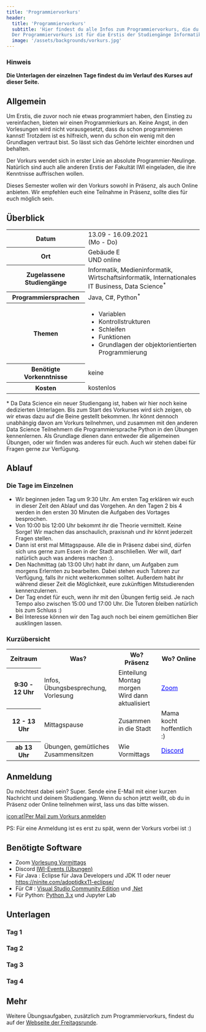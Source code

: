 ```yaml
---
title: 'Programmiervorkurs'
header:
  title: 'Programmiervorkurs'
  subtitle: 'Hier findest du alle Infos zum Programmiervorkurs, die du brauchst.
  Der Programmiervorkurs ist für die Erstis der Studiengänge Informatik und Medieninformatik gedacht.'
  image: '/assets/backgrounds/vorkurs.jpg'
---
```


### Hinweis

**Die Unterlagen der einzelnen Tage findest du im Verlauf des Kurses auf dieser Seite.**

## Allgemein

Um Erstis, die zuvor noch nie etwas programmiert haben, den Einstieg zu
vereinfachen, bieten wir einen Programmierkurs an. Keine Angst, in den
Vorlesungen wird nicht vorausgesetzt, dass du schon programmieren kannst!
Trotzdem ist es hilfreich, wenn du schon ein wenig mit den Grundlagen vertraut
bist. So lässt sich das Gehörte leichter einordnen und behalten.

Der Vorkurs wendet sich in erster Linie an absolute Programmier-Neulinge.
Natürlich sind auch alle anderen Erstis der Fakultät IWI eingeladen, die ihre
Kenntnisse auffrischen wollen.

Dieses Semester wollen wir den Vorkurs sowohl in Präsenz, als auch Online anbieten.
Wir empfehlen euch eine Teilnahme in Präsenz, sollte dies für euch möglich sein.

## Überblick

<table class="table-vertical">
    <tr>
        <th>Datum</th>
        <td>13.09 - 16.09.2021<br />(Mo - Do)</td>
    </tr>
    <tr>
        <th>Ort</th>
        <td>Gebäude E<br>UND online </td>
    </tr>
    <tr>
        <th>Zugelassene Studiengänge</th>
        <td>Informatik, Medieninformatik, <br>Wirtschaftsinformatik, Internationales IT Business, Data Science<sup>*</sup></td>
    </tr>
    <tr>
        <th>Programmiersprachen</th>
        <td>Java, C#, Python<sup>*</sup></td>
    </tr>
    <tr>
        <th>Themen</th>
        <td>
            <ul>
                <li>Variablen</li>
                <li>Kontrollstrukturen</li>
                <li>Schleifen</li>
                <li>Funktionen</li>
                <li>Grundlagen der objektorientierten Programmierung</li>
            </ul>
        </td>
    </tr>
    <tr>
        <th>Benötigte Vorkenntnisse</th>
        <td>keine</td>
    </tr>
    <tr>
        <th>Kosten</th>
        <td>kostenlos</td>
    </tr>
</table>

<a>*</a> 
Da Data Science ein neuer Studiengang ist, haben wir hier noch keine dedizierten Unterlagen. 
Bis zum Start des Vorkurses wird sich zeigen, ob wir etwas dazu auf die Beine gestellt bekommen.
Ihr könnt dennoch unabhängig davon am Vorkurs teilnehmen, und zusammen mit den anderen Data Science 
Teilnehmern die Programmiersprache Python in den Übungen kennenlernen. Als Grundlage dienen dann entweder
die allgemeinen Übungen, oder wir finden was anderes für euch.
Auch wir stehen dabei für Fragen gerne zur Verfügung.
<br>

## Ablauf

### Die Tage im Einzelnen

<!--
* Von 9:30 bis 12:00 Uhr treffen wir uns im [BBB-Raum]()(Link folgt).
* Am Nachmittag treffen wir uns in [Discord]()(Link folgt).
-->
* Wir beginnen jeden Tag um 9:30 Uhr. Am ersten Tag erklären wir euch in
  dieser Zeit den Ablauf und das Vorgehen. An den Tagen 2 bis 4 werden in den 
  ersten 30 Minuten die Aufgaben des Vortages besprochen. 
* Von 10:00 bis 12:00 Uhr bekommt ihr die Theorie vermittelt. Keine Sorge! Wir
  machen das anschaulich, praxisnah und ihr könnt jederzeit Fragen stellen.
* Dann ist erst mal Mittagspause. Alle die in Präsenz dabei sind, dürfen sich uns
  gerne zum Essen in der Stadt anschließen. 
  Wer will, darf natürlich auch was anderes machen :).
* Den Nachmittag (ab 13:00 Uhr) habt ihr dann, um Aufgaben zum morgens Erlernten
  zu bearbeiten. Dabei stehen euch Tutoren zur Verfügung, falls ihr nicht
  weiterkommen solltet. Außerdem habt ihr während dieser Zeit die Möglichkeit,
  eure zukünftigen Mitstudierenden kennenzulernen.
* Der Tag endet für euch, wenn ihr mit den Übungen fertig seid. Je nach Tempo
  also zwischen 15:00 und 17:00 Uhr. Die Tutoren bleiben natürlich bis zum
  Schluss :)
* Bei Interesse können wir den Tag auch noch bei einem gemütlichen Bier
  ausklingen lassen.

### Kurzübersicht

<table>
  <tr>
    <th>Zeitraum</th>
    <th>Was?</th>
    <th>Wo? Präsenz</th>
    <th>Wo? Online</th>
  </tr><tr>
    <th>9:30 - 12 Uhr</th>
    <td>Infos, Übungsbesprechung, Vorlesung</td>
    <td>Einteilung Montag morgen <br> Wird dann aktualisiert</td>
    <td><a href="https://zoom.us/j/92996968975?pwd=Zi9KUE1meWlHWlZmV0tmOEIwOEhaZz09" style="color: blue">Zoom</a></td>
  </tr>
  <tr>
    <th>12 - 13 Uhr</th>
    <td>Mittagspause</td>
    <td>Zusammen in die Stadt</td>
    <td>Mama kocht hoffentlich :)</td>
  </tr>  
  <tr>
    <th>ab 13 Uhr</th>
    <td>Übungen, gemütliches Zusammensitzen</td>
    <td>Wie Vormittags</td>
    <td><a href="https://discord.gg/JGgrjTqkhc" style="color: blue">Discord</a></td>
  </tr>
</table>


## Anmeldung

Du möchtest dabei sein? Super. Sende eine E-Mail mit einer kurzen Nachricht und
deinem Studiengang. Wenn du schon jetzt weißt, ob du in Präsenz oder Online teilnehmen
wirst, lass uns das bitte wissen.

[icon:at|Per Mail zum Vorkurs anmelden](/scripts/email.php?address=vorkurs)

PS: Für eine Anmeldung ist es erst zu spät, wenn der Vorkurs vorbei ist :)

## Benötigte Software
* Zoom [Vorlesung Vormittags](https://zoom.us/j/92996968975?pwd=Zi9KUE1meWlHWlZmV0tmOEIwOEhaZz09)
* Discord [IWI-Events (Übungen)](https://discord.gg/JGgrjTqkhc)
* Für Java : Eclipse für Java Developers und JDK 11 oder neuer https://ninite.com/adoptjdkx11-eclipse/
* Für C# : [Visual Studio Community Edition](https://code.visualstudio.com/download) und [.Net](https://dotnet.microsoft.com/download)
* Für Python: [Python 3.x](https://www.python.org/downloads/) und Jupyter Lab

## Unterlagen

### Tag 1
<!--
* [Link zu den Folien von Java](https://drive.google.com/file/d/1kxhPal7CuQ0FYaKJyoUjBd0e9-ZtQpyz/view?usp=sharing)
* [Link zu den Folien von C#](https://drive.google.com/file/d/1v3GDqmn7AaUDhf4GBPMErxdBu10Afq8X/view?usp=sharing)
* [Link zu der Aufgabe 1](https://drive.google.com/file/d/1MiuP0LTfX12YwBoe7M-7_541xzrldtnk/view?usp=sharing)
* [Link zur Lösung der Aufgabe 1 von Java](https://drive.google.com/file/d/1An9uPjI3vGPdj1nAE3VeJ7Bipn2acBd7/view?usp=sharing)
* [Link zur Lösung der Aufgabe 1 von C#](https://drive.google.com/file/d/1XKEeUC8YogfjP19q2s0VFnaFmm3kTTZf/view?usp=sharing)
-->

### Tag 2
<!--
* [Link zu den Folien von Java](https://drive.google.com/file/d/1POrQ2izPAIs1PrWlbg8Xvzh7MomiZ6ZL/view?usp=sharing)
* [Link zu den Folien von C#](https://drive.google.com/file/d/1TZX2UGi1mccVl-zdcDZv-NWK29-_rtdo/view?usp=sharing)
* [Link zu der Aufgabe 2](https://drive.google.com/file/d/15voveQRMNZSstStZmWwgx4it23MBHS0k/view?usp=sharing)
* [Link zur Lösung der Aufgabe 2 von Java](https://drive.google.com/file/d/1WZKHC8ZPvnzBeqncGbOLLRqpMdFCZCpr/view?usp=sharing)
* [Link zur Lösung der Aufgabe 2 von C#](https://drive.google.com/file/d/1l1qLhLKflr3xLa1oGGyLdoquXanI-MTx/view?usp=sharing)
-->

### Tag 3
<!--
* [Link zu den Folien von Java](https://drive.google.com/file/d/1g7aDr6dEL_iFDcS1i8ozKF490P_VV9u4/view?usp=sharing)
* [Link zu den Folien von C#](https://drive.google.com/file/d/1eKg0i5_SBlx-xfftD9JHBAM6ULo29ob3/view?usp=sharing)
* [Link zu der Aufgabe 3](https://drive.google.com/file/d/1BdojwG9BeP3KxovjCOlHSFMGoi87a0r_/view?usp=sharing)
* [Link zur Lösung der Aufgabe 3 von Java](https://drive.google.com/file/d/1mgfId5yEFI5y8Q99o52bZ2339Esqy05x/view?usp=sharing)
* [Link zur Lösung der Aufgabe 3 von C#](https://drive.google.com/file/d/1d-vJ2hOzrnDQaB5h6O5GAAs_opfY7D_I/view?usp=sharing)
-->

### Tag 4
<!--
* [Link zu den Folien von Java](https://drive.google.com/file/d/1ebmXtQpB-WqbQJKr6IyjjtDoR_t4waS2/view?usp=sharing)
* [Link zu den Folien von C#](https://drive.google.com/file/d/1BP4xdf7OklWLEQ1tatjoZMJf0MQbMzF5/view?usp=sharing)
* [Link zum Bahnautomat von Java](https://drive.google.com/file/d/1D4uWgKE2vKr8qJ82XF2HzcjBRHx94fap/view?usp=sharing)
* [Link zu der Aufgabe 4 von C#](https://drive.google.com/file/d/1bX9gkBuo3zv6aKQ1rOPsf24JXPibNvnD/view?usp=sharing)
* [Link zur Lösung der Aufgabe 4 von Java](https://drive.google.com/file/d/192AV7RWorgJrORoYYt9gVRb0rBeY8pRt/view?usp=sharing)
* [Link zur Lösung der Aufgabe 4 von C#](https://drive.google.com/file/d/1vLg6mKeXIuUeJb6diSUl49tM_6D7R5gI/view?usp=sharing)
* [Link zur Umfrage](https://forms.gle/ZN2H8sDFGdkXHE5K8)
-->

## Mehr

Weitere Übungsaufgaben, zusätzlich zum Programmiervorkurs, findest du auf der
[Webseite der Freitagsrunde](https://wiki.freitagsrunde.org/Javakurs/%C3%9Cbungsaufgaben).
